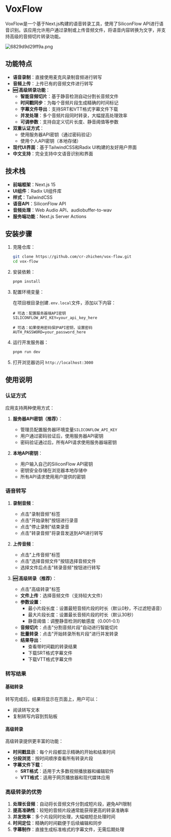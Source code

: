 # VoxFlow

VoxFlow是一个基于Next.js构建的语音转录工具，使用了SiliconFlow API进行语音识别。该应用允许用户通过录制或上传音频文件，将语音内容转换为文字，并支持高级的音频切片转录功能。

![6829d9d29ff9a.png](https://img-cdn.ccrui.cn/2025/05/18/6829d9d29ff9a.png)

## 功能特点

- **语音录制**：直接使用麦克风录制音频进行转写
- **音频上传**：上传已有的音频文件进行转写
- **🆕 高级转录功能**：
  - **智能音频切片**：基于静音检测自动分割长音频文件
  - **时间戳同步**：为每个音频片段生成精确的时间标记
  - **字幕文件导出**：支持SRT和VTT格式字幕文件下载
  - **并发处理**：多个音频片段同时转录，大幅提高处理效率
  - **可调参数**：支持自定义切片长度、静音阈值等参数
- **双重认证方式**：
  - 使用服务器API密钥（通过密码验证）
  - 使用个人API密钥（本地存储）
- **现代UI界面**：基于TailwindCSS和Radix UI构建的友好用户界面
- **中文支持**：完全支持中文语音识别和界面

## 技术栈

- **前端框架**：Next.js 15
- **UI组件**：Radix UI组件库
- **样式**：TailwindCSS
- **语音API**：SiliconFlow API
- **音频处理**：Web Audio API、audiobuffer-to-wav
- **服务端功能**：Next.js Server Actions

## 安装步骤

1. 克隆仓库：

   ```bash
   git clone https://github.com/cr-zhichen/vox-flow.git
   cd vox-flow
   ```

2. 安装依赖：

   ```bash
   pnpm install
   ```

3. 配置环境变量：

   在项目根目录创建`.env.local`文件，添加以下内容：

   ``` env
   # 可选：配置服务器端API密钥
   SILICONFLOW_API_KEY=your_api_key_here

   # 可选：如果使用密码保护API密钥，设置密码
   AUTH_PASSWORD=your_password_here
   ```

4. 运行开发服务器：

   ```bash
   pnpm run dev
   ```

5. 打开浏览器访问 `http://localhost:3000`

## 使用说明

### 认证方式

应用支持两种使用方式：

1. **服务器API密钥（推荐）**：
   - 管理员配置服务器环境变量`SILICONFLOW_API_KEY`
   - 用户通过密码验证后，使用服务器API密钥
   - 密码验证通过后，所有API请求使用服务器端密钥

2. **本地API密钥**：
   - 用户输入自己的SiliconFlow API密钥
   - 密钥安全存储在浏览器本地存储中
   - 所有API请求使用用户提供的密钥

### 语音转写

1. **录制音频**：
   - 点击"录制音频"标签
   - 点击"开始录制"按钮进行录音
   - 点击"停止录制"结束录音
   - 点击"转录音频"将录音发送到API进行转写

2. **上传音频**：
   - 点击"上传音频"标签
   - 点击"选择音频文件"按钮选择音频文件
   - 选择文件后点击"转录音频"按钮进行转写

3. **🆕 高级转录（推荐）**：
   - 点击"高级转录"标签
   - **文件上传**：选择音频文件（支持较大文件）
   - **参数设置**：
     - 最小片段长度：设置最短音频片段的时长（默认0秒，不过滤短语音）
     - 最大片段长度：设置最长音频片段的时长（默认30秒）
     - 静音阈值：调整静音检测的敏感度（0.001-0.1）
   - **音频切片**：点击"分割音频片段"自动进行智能切片
   - **批量转录**：点击"开始转录所有片段"进行并发转录
   - **结果导出**：
     - 查看带时间戳的转录结果
     - 下载SRT格式字幕文件
     - 下载VTT格式字幕文件

### 转写结果

#### 基础转录
转写完成后，结果将显示在页面上，用户可以：
- 阅读转写文本
- 复制转写内容到剪贴板

#### 高级转录
高级转录提供更丰富的功能：
- **时间戳显示**：每个片段都显示精确的开始和结束时间
- **分段浏览**：按时间顺序查看所有转录片段
- **字幕文件下载**：
  - **SRT格式**：适用于大多数视频播放器和编辑软件
  - **VTT格式**：适用于网页播放器和现代媒体应用

### 高级转录的优势

1. **处理长音频**：自动将长音频文件分割成短片段，避免API限制
2. **提高准确性**：较短的音频片段通常能获得更高的转录准确率
3. **并发效率**：多个片段同时处理，大幅缩短总处理时间
4. **时间定位**：精确的时间戳便于后续编辑和同步
5. **字幕制作**：直接生成标准格式的字幕文件，无需后期处理